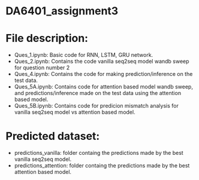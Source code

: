 # DA6401_assignment3

# File description:

- Ques_1.ipynb: Basic code for RNN, LSTM, GRU network.
- Ques_2.ipynb: Contains the code vanilla seq2seq model wandb sweep for question number 2
- Ques_4.ipynb: Contains the code for making prediction/inference on the test data.
- Ques_5A.ipynb: Contains code for attention based model wandb sweep, and predictions/inference made on the test data using the attention based model.
- Ques_5B.ipynb: Contains code for predicion mismatch analysis for vanilla seq2seq model vs attention based model.

# Predicted dataset: 
- predictions_vanilla: folder containg the predictions made by the best vanilla seq2seq model.
- predictions_attention: folder containg the predictions made by the best attention based model.
